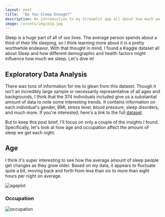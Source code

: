 ```yaml
---
layout: post
title:  "Do You Sleep Enough?"
description: An introduction to my Streamlit app all about how much we sleep and why
image: /assets/img/pig.jpg
---
```


Sleep is a huge part of all of our lives. The average person spends about a third of their life sleeping, so I think learning more about it is a pretty worthwhile endeavor. With that thought in mind, I found a Kaggle dataset all about Sleep and how different demographic and health factors might influence how much we sleep. Let's dive in!

## Exploratory Data Analysis
There was tons of information for me to glean from this dataset. Though it isn't an incredibly large sample or necessarily representative of all ages and backgrounds, I think that the 374 individuals included give us a substantial amount of data to note some interesting trends. It contains information on each individual's gender, BMI, stress level, blood pressure, sleep disorders, and much more. If you're interested, here's a link to the full [dataset](https://www.kaggle.com/datasets/uom190346a/sleep-health-and-lifestyle-dataset). 

But to keep this post brief, I'll focus on only a couple of the insights I found. Specifically, let's look at how age and occupation affect the amount of sleep we get each night.

## Age
I think it's super interesting to see how the average amount of sleep people get changes as they grow older. Based on my data, it appears to fluctuate quite a bit, moving back and forth from less than six to more than eight hours per night on average.

![ageplot]({{site.url}}/{{site.baseurl}}/assets/img/ageplot.png)

### Occupation

![occupation]({{site.url}}/{{site.baseurl}}/assets/img/occplot.png)

